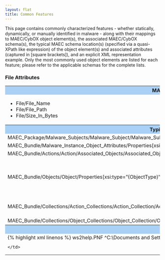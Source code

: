 ```yaml
---
layout: flat
title: Common Features
---
```


This page contains commonly characterized features - whether statically, dynamically, or manually identified in malware - along with their mappings to MAEC/CybOX object element(s), the associated MAEC/CybOX schema(s), the typical MAEC schema location(s) (specified via a quasi-XPath like expression) of the object element(s) and associated attributes (captured in [square brackets]), and an explicit XML representation example. Only the most commonly used object elements are listed for each feature; please refer to the applicable schemas for the complete lists.  

### File Attributes

<table class="table-features">
  <tr style="background-color:#A9D0F5">
    <th>MAEC/CybOX Object Element(s)</th>
    <th>MAEC/CybOX Schema(s)</th>
  </tr>
  <tr>
    <td>
      <ul>
	    <li> File/File_Name
		<li> File/File_Path
		<li> File/Size_In_Bytes
	  </ul
	  >
    </td>
    <td>
      <ul>
        <li> <a href=http://maecproject.github.io/data-model/4.1/FileObj/FileObjectType/>CybOX:FileObj</a>
   	    <li> CybOX:WinFileObj
		<li> CybOX:WinExecFileObj
	  </ul>
    </td>
  </tr>
  <tr style="background-color:#A9D0F5">
    <th width="65%">Typical MAEC Schema Location(s)</th>
	<th>Description</th>
  </tr>
  <tr>   
    <td width="50%">MAEC_Package/Malware_Subjects/Malware_Subject/Malware_Subject/Malware_Instance_Object_Attributes/Properties[xsi:type=”{ObjectType}”]</td>
	<td>Used for</td>
  </tr>
  <tr>
	 <td width="50%">MAEC_Bundle/Malware_Instance_Object_Attributes/Properties[xsi:type=”{ObjectType}”]</td>
	 <td></td>
  </tr>
  <tr>
	 <td width="50%">MAEC_Bundle/Actions/Action/Associated_Objects/Associated_Object/Properties[xsi:type=”{ObjectType}”]</td>
	 <td></td>
  </tr>
  <tr>
	 <td width="50%">MAEC_Bundle/Objects/Object/Properties[xsi:type=”{ObjectType}”]</td>
	 <td>Used for capturing individual files associated with a malware instance, including those that represent some extracted feature (e.g., strings).</td>
  </tr>
  <tr>
    <td width="50%">MAEC_Bundle/Collections/Action_Collections/Action_Collection/Action_List/Action/Associated_Objects/Associated_Object/Properties[xsi:type=”{ObjectType}”]</td>
	<td>Used for capturing individual files associated with an Action</td>
  </tr>
  <tr>
    <td width="50%">MAEC_Bundle/Collections/Object_Collections/Object_Collection/Object_List/Object/Properties[xsi:type=”{ObjectType}”]</td>
	<td></td>
  </tr>
  <tr style="background-color:#A9D0F5">
    <th colspan="2">MAEC/CybOX XML Representation Example</th>
  </tr>
  <tr>
    <td colspan="2">
{% highlight xml linenos %}
<cybox: Associated_Object id="maec-example-obj-2"> 
<cybox:Properties xsi:type="WinExecFileObj:WindowsExecutableFileObjectType"> 
<FileObj:File_Name>ws2help.PNF</FileObj:File_Name> 
<FileObj:File_Path condition="FitsPattern" pattern_type="Regex">^C:\Documents and Settings\\s+user\s+\Local Settings\Application\Data</FileObj:Full_Path>
<FileObj:Size_In_Bytes>196608</FileObj:Size_In_Bytes> </cybox:Properties>
</cybox: Associated_Object>
{% endhighlight %}
	
    </td>
  </tr>
</table>
    	
		   
